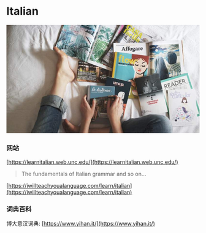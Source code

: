 # Italian

![](../../.gitbook/assets/image%20%284%29.png)

### 网站

[https://learnitalian.web.unc.edu/](https://learnitalian.web.unc.edu/)

> The fundamentals of Italian grammar and so on…

[https://iwillteachyoualanguage.com/learn/italian](https://iwillteachyoualanguage.com/learn/italian)

### 词典百科

博大意汉词典: [https://www.yihan.it/](https://www.yihan.it/)

